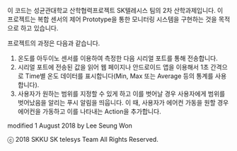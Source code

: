 이 코드는 성균관대학교 산학협력프로젝트 SK텔레시스 팀의 2차 산학과제입니다.
이 프로젝트는 복합 센서의 제어 Prototype을 통한 모니터링 시스템을 구현하는 것을 목적으로 하고 있습니다.

프로젝트의 과정은 다음과 같습니다.

1. 온도를 아두이노 센서를 이용하여 측정한 다음 시리얼 포트를 통해 전송합니다.
2. 시리얼 포트에 전송된 값을 읽어 웹 페이지나 안드로이드 앱을 이용해서 1초 간격으로 Time별 온도 데이터를 표시합니다(Min, Max 또는 Average 등의 통계를 사용합니다).
3. 사용자가 원하는 범위를 지정할 수 있게 하고 이를 벗어날 경우 사용자에게 범위를 벗어났음을 알리는 푸시 알림을 띄웁니다. 이 때, 사용자가 에어컨 가동을 원할 경우 에어컨을 가동하고 이를 나타내는 Action을 추가합니다.

modified 1 August 2018
by Lee Seung Won

ⓒ 2018 SKKU SK telesys Team All Rights Reserved.
